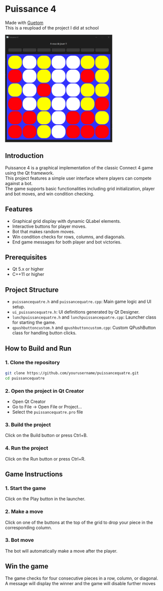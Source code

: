 # Puissance 4

Made with [Guetom](https://github.com/Guetom)  
This is a reupload of the project I did at school

<img src="puissanceQuatre.png" alt="puissanceQuatre" width="350" height="350">

## Introduction

Puissance 4 is a graphical implementation of the classic Connect 4 game using the Qt framework.  
This project features a simple user interface where players can compete against a bot.  
The game supports basic functionalities including grid initialization, player and bot moves, and win condition checking.

## Features

- Graphical grid display with dynamic QLabel elements.
- Interactive buttons for player moves.
- Bot that makes random moves.
- Win condition checks for rows, columns, and diagonals.
- End game messages for both player and bot victories.

## Prerequisites

- Qt 5.x or higher
- C++11 or higher

## Project Structure

- `puissancequatre.h` and `puissancequatre.cpp`: Main game logic and UI setup.  
- `ui_puissancequatre.h`: UI definitions generated by Qt Designer.  
- `lunchpuissancequatre.h` and `lunchpuissancequatre.cpp`: Launcher class for starting the game.  
- `qpushbuttoncustom.h` and `qpushbuttoncustom.cpp`: Custom QPushButton class for handling button clicks.  

## How to Build and Run

### 1. Clone the repository

```bash
git clone https://github.com/yourusername/puissancequatre.git
cd puissancequatre
```

### 2. Open the project in Qt Creator

- Open Qt Creator
- Go to File -> Open File or Project...
- Select the `puissancequatre.pro` file

### 3. Build the project

Click on the Build button or press Ctrl+B.

### 4. Run the project

Click on the Run button or press Ctrl+R.

## Game Instructions

### 1. Start the game

Click on the Play button in the launcher.

### 2. Make a move

Click on one of the buttons at the top of the grid to drop your piece in the corresponding column.

### 3. Bot move

The bot will automatically make a move after the player.

## Win the game

The game checks for four consecutive pieces in a row, column, or diagonal.
A message will display the winner and the game will disable further moves
